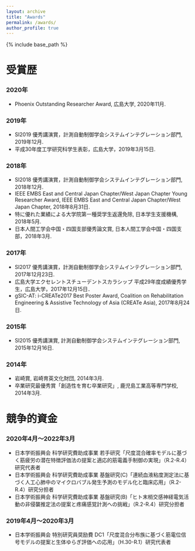 ```yaml
---
layout: archive
title: "Awards"
permalink: /awards/
author_profile: true
---
```


{% include base_path %}


# 受賞歴

### 2020年
- Phoenix Outstanding Researcher Award, 広島大学, 2020年11月. 

### 2019年
- SI2019 優秀講演賞，計測自動制御学会システムインテグレーション部門, 2019年12月.
- 平成30年度工学研究科学生表彰，広島大学，2019年3月15日.

### 2018年
- SI2018 優秀講演賞，計測自動制御学会システムインテグレーション部門, 2018年12月.
- IEEE EMBS East and Central Japan Chapter/West Japan Chapter Young Researcher Award, IEEE EMBS East and Central Japan Chapter/West Japan Chapter, 2018年8月31日.
- 特に優れた業績による大学院第一種奨学生返還免除, 日本学生支援機構, 2018年5月.
- 日本人間工学会中国・四国支部優秀論文賞, 日本人間工学会中国・四国支部，2018年3月.

### 2017年
- SI2017 優秀講演賞，計測自動制御学会システムインテグレーション部門, 2017年12月23日.
- 広島大学エクセレントスチューデントスカラシップ 平成29年度成績優秀学生，広島大学，2017年12月15日．
- gSIC-AT: i-CREATe2017 Best Poster Award, Coalition on Rehabilitation Engineering & Assistive Technology of Asia (CREATe Asia), 2017年8月24日.

### 2015年
- SI2015 優秀講演賞, 計測自動制御学会システムインテグレーション部門, 2015年12月16日.

### 2014年
- 岩崎賞, 岩崎育英文化財団, 2014年3月.
- 卒業研究最優秀賞「創造性を育む卒業研究」, 鹿児島工業高等専門学校, 2014年3月.



# 競争的資金

### 2020年4月〜2022年3月
- 日本学術振興会 科学研究費助成事業 若手研究「尺度混合確率モデルに基づく筋疲労の潜在特徴評価法の提案と適応的筋電義手制御の実現」（R.2-R.4）研究代表者
- 日本学術振興会 科学研究費助成事業 基盤研究(C)「連続血液粘度測定法に基づく人工心肺中のマイクロバブル発生予測のモデル化と臨床応用」（R.2-R.4）研究分担者
- 日本学術振興会 科学研究費助成事業 基盤研究(B)「ヒト末梢交感神経電気活動の非侵襲推定法の提案と疼痛感覚計測への挑戦」（R.2-R.4）研究分担者

### 2019年4月〜2020年3月
- 日本学術振興会 特別研究員奨励費 DC1「尺度混合分布族に基づく筋電位信号モデルの提案と生体ゆらぎ評価への応用」（H.30-R.1）研究代表者



